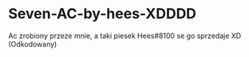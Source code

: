 # Seven-AC-by-hees-XDDDD
Ac zrobiony przeze mnie, a taki piesek Hees#8100 se go sprzedaje XD (Odkodowany)
